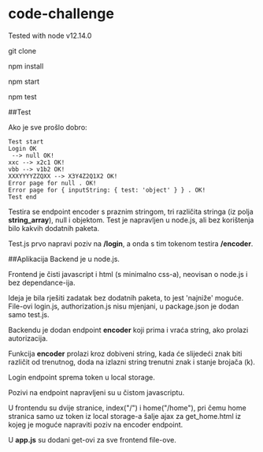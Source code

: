 # code-challenge

Tested with node v12.14.0

git clone 

npm install

npm start 

npm test 

##Test

Ako je sve prošlo dobro:
```
Test start
Login OK
 --> null OK!
xxc --> x2c1 OK!
vbb --> v1b2 OK!
XXXYYYYZZQXX --> X3Y4Z2Q1X2 OK!
Error page for null . OK!
Error page for { inputString: { test: 'object' } } . OK!
Test end

```
Testira se endpoint encoder s praznim stringom, tri različita stringa (iz polja **string_array**), null i objektom. Test je napravljen u node.js, ali bez korištenja bilo kakvih dodatnih paketa.

Test.js prvo napravi poziv na **/login**, a onda s tim tokenom testira **/encoder**.

##Aplikacija
Backend je u node.js. 

Frontend je čisti javascript i html (s minimalno css-a), neovisan o node.js i bez dependance-ija. 

Ideja je bila rješiti zadatak bez dodatnih paketa, to jest 'najniže' moguće. File-ovi login.js, authorization.js nisu mjenjani, u package.json je dodan samo test.js.

Backendu je dodan endpoint **encoder** koji prima i vraća string, ako prolazi autorizacija. 

Funkcija **encoder** prolazi kroz dobiveni string, kada će slijedeći znak biti različit od trenutnog, doda na izlazni string trenutni znak i stanje brojača (k).

Login endpoint sprema token u local storage.

Pozivi na endpoint napravljeni su u čistom javascriptu.

U frontendu su dvije stranice, index("/") i home("/home"), pri čemu home stranica samo uz token iz local storage-a šalje ajax za get_home.html iz kojeg je moguće napraviti poziv na encoder endpoint.

U **app.js** su dodani get-ovi za sve frontend file-ove.


